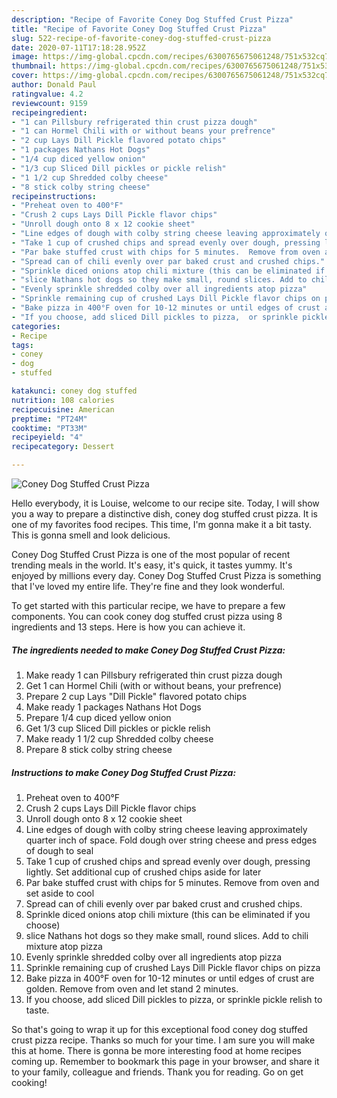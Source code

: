 ```yaml
---
description: "Recipe of Favorite Coney Dog Stuffed Crust Pizza"
title: "Recipe of Favorite Coney Dog Stuffed Crust Pizza"
slug: 522-recipe-of-favorite-coney-dog-stuffed-crust-pizza
date: 2020-07-11T17:18:28.952Z
image: https://img-global.cpcdn.com/recipes/6300765675061248/751x532cq70/coney-dog-stuffed-crust-pizza-recipe-main-photo.jpg
thumbnail: https://img-global.cpcdn.com/recipes/6300765675061248/751x532cq70/coney-dog-stuffed-crust-pizza-recipe-main-photo.jpg
cover: https://img-global.cpcdn.com/recipes/6300765675061248/751x532cq70/coney-dog-stuffed-crust-pizza-recipe-main-photo.jpg
author: Donald Paul
ratingvalue: 4.2
reviewcount: 9159
recipeingredient:
- "1 can Pillsbury refrigerated thin crust pizza dough"
- "1 can Hormel Chili with or without beans your prefrence"
- "2 cup Lays Dill Pickle flavored potato chips"
- "1 packages Nathans Hot Dogs"
- "1/4 cup diced yellow onion"
- "1/3 cup Sliced Dill pickles or pickle relish"
- "1 1/2 cup Shredded colby cheese"
- "8 stick colby string cheese"
recipeinstructions:
- "Preheat oven to 400°F"
- "Crush 2 cups Lays Dill Pickle flavor chips"
- "Unroll dough onto 8 x 12 cookie sheet"
- "Line edges of dough with colby string cheese leaving approximately quarter inch of space. Fold dough over string cheese and press edges of dough to seal"
- "Take 1 cup of crushed chips and spread evenly over dough, pressing lightly.  Set additional cup of crushed chips aside for later"
- "Par bake stuffed crust with chips for 5 minutes.  Remove from oven and set aside to cool"
- "Spread can of chili evenly over par baked crust and crushed chips."
- "Sprinkle diced onions atop chili mixture (this can be eliminated if you choose)"
- "slice Nathans hot dogs so they make small, round slices. Add to chili mixture atop pizza"
- "Evenly sprinkle shredded colby over all ingredients atop pizza"
- "Sprinkle remaining cup of crushed Lays Dill Pickle flavor chips on pizza"
- "Bake pizza in 400°F oven for 10-12 minutes or until edges of crust are golden. Remove from oven and let stand 2 minutes."
- "If you choose, add sliced Dill pickles to pizza,  or sprinkle pickle relish to taste."
categories:
- Recipe
tags:
- coney
- dog
- stuffed

katakunci: coney dog stuffed 
nutrition: 108 calories
recipecuisine: American
preptime: "PT24M"
cooktime: "PT33M"
recipeyield: "4"
recipecategory: Dessert

---
```



![Coney Dog Stuffed Crust Pizza](https://img-global.cpcdn.com/recipes/6300765675061248/751x532cq70/coney-dog-stuffed-crust-pizza-recipe-main-photo.jpg)

Hello everybody, it is Louise, welcome to our recipe site. Today, I will show you a way to prepare a distinctive dish, coney dog stuffed crust pizza. It is one of my favorites food recipes. This time, I'm gonna make it a bit tasty. This is gonna smell and look delicious.



Coney Dog Stuffed Crust Pizza is one of the most popular of recent trending meals in the world. It's easy, it's quick, it tastes yummy. It's enjoyed by millions every day. Coney Dog Stuffed Crust Pizza is something that I've loved my entire life. They're fine and they look wonderful.


To get started with this particular recipe, we have to prepare a few components. You can cook coney dog stuffed crust pizza using 8 ingredients and 13 steps. Here is how you can achieve it.

<!--inarticleads1-->

##### The ingredients needed to make Coney Dog Stuffed Crust Pizza:

1. Make ready 1 can Pillsbury refrigerated thin crust pizza dough
1. Get 1 can Hormel Chili (with or without beans, your prefrence)
1. Prepare 2 cup Lays &#34;Dill Pickle&#34; flavored potato chips
1. Make ready 1 packages Nathans Hot Dogs
1. Prepare 1/4 cup diced yellow onion
1. Get 1/3 cup Sliced Dill pickles or pickle relish
1. Make ready 1 1/2 cup Shredded colby cheese
1. Prepare 8 stick colby string cheese




<!--inarticleads2-->

##### Instructions to make Coney Dog Stuffed Crust Pizza:

1. Preheat oven to 400°F
1. Crush 2 cups Lays Dill Pickle flavor chips
1. Unroll dough onto 8 x 12 cookie sheet
1. Line edges of dough with colby string cheese leaving approximately quarter inch of space. Fold dough over string cheese and press edges of dough to seal
1. Take 1 cup of crushed chips and spread evenly over dough, pressing lightly.  Set additional cup of crushed chips aside for later
1. Par bake stuffed crust with chips for 5 minutes.  Remove from oven and set aside to cool
1. Spread can of chili evenly over par baked crust and crushed chips.
1. Sprinkle diced onions atop chili mixture (this can be eliminated if you choose)
1. slice Nathans hot dogs so they make small, round slices. Add to chili mixture atop pizza
1. Evenly sprinkle shredded colby over all ingredients atop pizza
1. Sprinkle remaining cup of crushed Lays Dill Pickle flavor chips on pizza
1. Bake pizza in 400°F oven for 10-12 minutes or until edges of crust are golden. Remove from oven and let stand 2 minutes.
1. If you choose, add sliced Dill pickles to pizza,  or sprinkle pickle relish to taste.




So that's going to wrap it up for this exceptional food coney dog stuffed crust pizza recipe. Thanks so much for your time. I am sure you will make this at home. There is gonna be more interesting food at home recipes coming up. Remember to bookmark this page in your browser, and share it to your family, colleague and friends. Thank you for reading. Go on get cooking!
